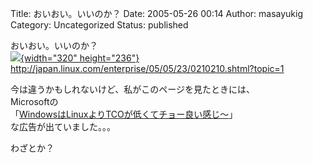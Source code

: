 Title: おいおい。いいのか？
Date: 2005-05-26 00:14
Author: masayukig
Category: Uncategorized
Status: published

おいおい。いいのか？  
[![](http://lunatic.xrea.jp/mt/archives/linux_windows-thumb.PNG){width="320"
height="236"}](http://lunatic.xrea.jp/mt/archives/linux_windows.html)  
<http://japan.linux.com/enterprise/05/05/23/0210210.shtml?topic=1>

今は違うかもしれないけど、私がこのページを見たときには、  
Microsoftの  
「[WindowsはLinuxよりTCOが低くてチョー良い感じ〜](http://www.microsoft.com/japan/windowsserversystem/facts/default.mspx)」  
な広告が出ていました。。。

わざとか？
